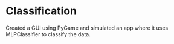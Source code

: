 # Classification
Created a GUI using PyGame and simulated an app where it uses MLPClassifier to classify the data.
